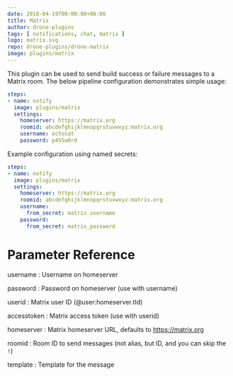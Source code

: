 ```yaml
---
date: 2018-04-19T00:00:00+00:00
title: Matrix
author: drone-plugins
tags: [ notifications, chat, matrix ]
logo: matrix.svg
repo: drone-plugins/drone-matrix
image: plugins/matrix
---
```


This plugin can be used to send build success or failure messages to a Matrix room. The below pipeline configuration demonstrates simple usage:

```yaml
steps:
- name: notify
  image: plugins/matrix
  settings:
    homeserver: https://matrix.org
    roomid: abcdefghijklmnopqrstuvwxyz:matrix.org
    username: octocat
    password: p455w0rd
```

Example configuration using named secrets:

```yaml
steps:
- name: notify
  image: plugins/matrix
  settings:
    homeserver: https://matrix.org
    roomid: abcdefghijklmnopqrstuvwxyz:matrix.org
    username:
      from_secret: matrix_username
    password:
      from_secret: matrix_password
```

# Parameter Reference

username
: Username on homeserver

password
: Password on homeserver (use with username)

userid
: Matrix user ID (@user:homeserver.tld)

accesstoken
: Matrix access token (use with userid)

homeserver
: Matrix homeserver URL, defaults to https://matrix.org

roomid
: Room ID to send messages (not alias, but ID, and you can skip the `!`)

template
: Template for the message
